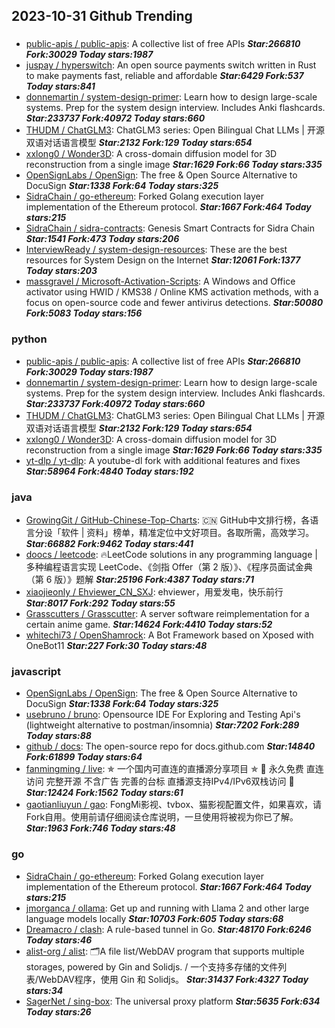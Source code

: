 ## 2023-10-31 Github Trending

### 
* [public-apis / public-apis](https://github.com/public-apis/public-apis): A collective list of free APIs ***Star:266810 Fork:30029 Today stars:1987***
* [juspay / hyperswitch](https://github.com/juspay/hyperswitch): An open source payments switch written in Rust to make payments fast, reliable and affordable ***Star:6429 Fork:537 Today stars:841***
* [donnemartin / system-design-primer](https://github.com/donnemartin/system-design-primer): Learn how to design large-scale systems. Prep for the system design interview. Includes Anki flashcards. ***Star:233737 Fork:40972 Today stars:660***
* [THUDM / ChatGLM3](https://github.com/THUDM/ChatGLM3): ChatGLM3 series: Open Bilingual Chat LLMs | 开源双语对话语言模型 ***Star:2132 Fork:129 Today stars:654***
* [xxlong0 / Wonder3D](https://github.com/xxlong0/Wonder3D): A cross-domain diffusion model for 3D reconstruction from a single image ***Star:1629 Fork:66 Today stars:335***
* [OpenSignLabs / OpenSign](https://github.com/OpenSignLabs/OpenSign): The free & Open Source Alternative to DocuSign ***Star:1338 Fork:64 Today stars:325***
* [SidraChain / go-ethereum](https://github.com/SidraChain/go-ethereum): Forked Golang execution layer implementation of the Ethereum protocol. ***Star:1667 Fork:464 Today stars:215***
* [SidraChain / sidra-contracts](https://github.com/SidraChain/sidra-contracts): Genesis Smart Contracts for Sidra Chain ***Star:1541 Fork:473 Today stars:206***
* [InterviewReady / system-design-resources](https://github.com/InterviewReady/system-design-resources): These are the best resources for System Design on the Internet ***Star:12061 Fork:1377 Today stars:203***
* [massgravel / Microsoft-Activation-Scripts](https://github.com/massgravel/Microsoft-Activation-Scripts): A Windows and Office activator using HWID / KMS38 / Online KMS activation methods, with a focus on open-source code and fewer antivirus detections. ***Star:50080 Fork:5083 Today stars:156***

### python
* [public-apis / public-apis](https://github.com/public-apis/public-apis): A collective list of free APIs ***Star:266810 Fork:30029 Today stars:1987***
* [donnemartin / system-design-primer](https://github.com/donnemartin/system-design-primer): Learn how to design large-scale systems. Prep for the system design interview. Includes Anki flashcards. ***Star:233737 Fork:40972 Today stars:660***
* [THUDM / ChatGLM3](https://github.com/THUDM/ChatGLM3): ChatGLM3 series: Open Bilingual Chat LLMs | 开源双语对话语言模型 ***Star:2132 Fork:129 Today stars:654***
* [xxlong0 / Wonder3D](https://github.com/xxlong0/Wonder3D): A cross-domain diffusion model for 3D reconstruction from a single image ***Star:1629 Fork:66 Today stars:335***
* [yt-dlp / yt-dlp](https://github.com/yt-dlp/yt-dlp): A youtube-dl fork with additional features and fixes ***Star:58964 Fork:4840 Today stars:192***

### java
* [GrowingGit / GitHub-Chinese-Top-Charts](https://github.com/GrowingGit/GitHub-Chinese-Top-Charts): 🇨🇳 GitHub中文排行榜，各语言分设「软件 | 资料」榜单，精准定位中文好项目。各取所需，高效学习。 ***Star:66882 Fork:9462 Today stars:441***
* [doocs / leetcode](https://github.com/doocs/leetcode): 🔥LeetCode solutions in any programming language | 多种编程语言实现 LeetCode、《剑指 Offer（第 2 版）》、《程序员面试金典（第 6 版）》题解 ***Star:25196 Fork:4387 Today stars:71***
* [xiaojieonly / Ehviewer_CN_SXJ](https://github.com/xiaojieonly/Ehviewer_CN_SXJ): ehviewer，用爱发电，快乐前行 ***Star:8017 Fork:292 Today stars:55***
* [Grasscutters / Grasscutter](https://github.com/Grasscutters/Grasscutter): A server software reimplementation for a certain anime game. ***Star:14624 Fork:4410 Today stars:52***
* [whitechi73 / OpenShamrock](https://github.com/whitechi73/OpenShamrock): A Bot Framework based on Xposed with OneBot11 ***Star:227 Fork:30 Today stars:48***

### javascript
* [OpenSignLabs / OpenSign](https://github.com/OpenSignLabs/OpenSign): The free & Open Source Alternative to DocuSign ***Star:1338 Fork:64 Today stars:325***
* [usebruno / bruno](https://github.com/usebruno/bruno): Opensource IDE For Exploring and Testing Api's (lightweight alternative to postman/insomnia) ***Star:7202 Fork:289 Today stars:88***
* [github / docs](https://github.com/github/docs): The open-source repo for docs.github.com ***Star:14840 Fork:61899 Today stars:64***
* [fanmingming / live](https://github.com/fanmingming/live): ✯ 一个国内可直连的直播源分享项目 ✯ 🔕 永久免费 直连访问 完整开源 不含广告 完善的台标 直播源支持IPv4/IPv6双栈访问 🔕 ***Star:12424 Fork:1562 Today stars:61***
* [gaotianliuyun / gao](https://github.com/gaotianliuyun/gao): FongMi影视、tvbox、猫影视配置文件，如果喜欢，请Fork自用。使用前请仔细阅读仓库说明，一旦使用将被视为你已了解。 ***Star:1963 Fork:746 Today stars:48***

### go
* [SidraChain / go-ethereum](https://github.com/SidraChain/go-ethereum): Forked Golang execution layer implementation of the Ethereum protocol. ***Star:1667 Fork:464 Today stars:215***
* [jmorganca / ollama](https://github.com/jmorganca/ollama): Get up and running with Llama 2 and other large language models locally ***Star:10703 Fork:605 Today stars:68***
* [Dreamacro / clash](https://github.com/Dreamacro/clash): A rule-based tunnel in Go. ***Star:48170 Fork:6246 Today stars:46***
* [alist-org / alist](https://github.com/alist-org/alist): 🗂️A file list/WebDAV program that supports multiple storages, powered by Gin and Solidjs. / 一个支持多存储的文件列表/WebDAV程序，使用 Gin 和 Solidjs。 ***Star:31437 Fork:4327 Today stars:34***
* [SagerNet / sing-box](https://github.com/SagerNet/sing-box): The universal proxy platform ***Star:5635 Fork:634 Today stars:26***
